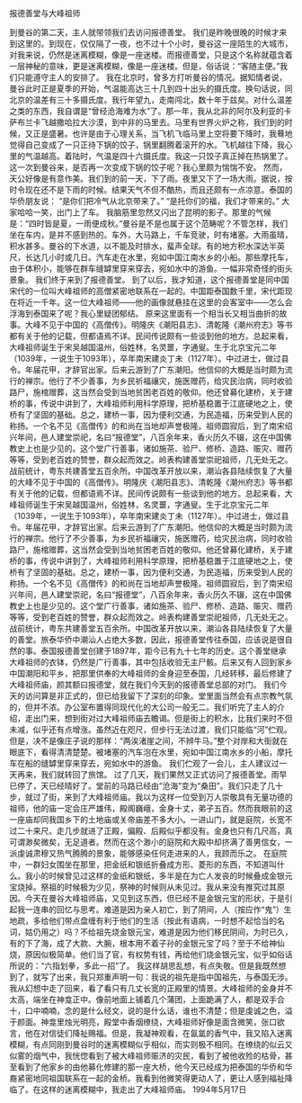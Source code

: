 报德善堂与大峰祖师

到曼谷的第二天，主人就带领我们去访问报德善堂。
我们是昨晚很晚的时候才来到这里的。到现在，仅仅隔了一夜，也不过十个小时，曼谷这一座陌生的大城市，对我来说，仍然是迷离模糊，像是一座迷楼。而报德善堂，只是这个名称就蕴含着一层神秘的意味，更是迷离模糊，像是一座迷楼。但是，俗话说：“客随主便。”我们只能遵守主人的安排了。
我在北京时，曾多方打听曼谷的情况。据知情者说，曼谷此时正是夏季的开始，气温能高达三十几到四十出头的摄氏度。换句话说，同北京的温差有三十多摄氏度。我行年望九，走南闯北，数十年于兹矣。对什么温差之类的东西，我自谓是“曾经沧海难为水”了。那一年，我从北非的阿尔及利亚的卡萨布兰卡飞越撒哈拉大沙漠，到中非的马里去。马里有世界火炉之称，我们到的时候，又正是盛暑。也许是由于心理关系，当飞机飞临马里上空将要下降时，我蓦地觉得自己变成了一只正待下锅的饺子，锅里翻腾着滚开的水。飞机越往下降，我心里的气温越高。着陆时，气温是四十六摄氏度。我这一只饺子真正掉在热锅里了。这一次到曼谷来，是否再一次变成下锅的饺子呢？我心里颇为惴惴不安。
然而，天公好像是有意作美。我们到的前一天，下了雨。夜里又下了一场大雨。据说，按时令现在还不是下雨的时候。结果天气不但不酷热，而且还颇有一点凉意。泰国的华侨朋友说：
“是你们把冷气从北京带来了。”
“是托你们的福，我们才带来的。”
大家哈哈一笑，出门上了车。
我脑筋里忽然又闪出了昆明的影子。那里的气候是：“四时皆是夏，一雨便成秋。”曼谷是不是也属于这个范畴呢？不管怎样，我们坐在车内，是并不感到热的。车外，大马路上，千车竞驶，时有堵塞。大雨虽晴，积水甚多。曼谷的下水道，以不能及时排水，蜚声全球。有的地方积水深达半英尺，长达几小时或几日。汽车走在水里，宛如中国江南水乡的小船。那些摩托车，由于体积小，能够在群车缝罅里穿来穿去，宛如水中的游鱼。一幅非常奇怪的街头景象。
我们终于来到了报德善堂。
到了以后，我才知道，这个报德善堂是同中国宋代的一位叫大峰祖师的高僧紧密地联系在一起的。中国距泰国数千里，宋代距现在将近一千年。这一位大峰祖师——他的画像就悬挂在这里的会客室中——怎么会浮海到泰国来了呢？我心里疑团郁结。
原来这里面有一个相当长又相当曲折的故事。大峰不见于中国的《高僧传》。明隆庆《潮阳县志》、清乾隆《潮州府志》等书都有关于他的记载，但都语焉不详。民间传说颇有一些谈到他的地方。总起来看，大峰祖师诞生于宋吴越国温州，俗姓林，名灵噩，字通叟。生于北京宝元二年（1039年，一说生于1093年），卒年南宋建炎丁未（1127年）。中过进士，做过县令。年届花甲，才辞官出家。后来云游到了广东潮阳。他信仰的大概是当时颇为流行的禅宗。他行了不少善事，为乡民祈福禳灾，施医赠药，给灾民治病，同时收验路尸，施棺赠葬，这当然会受到当地贫困老百姓的敬仰。他还曾募化建桥，关于建桥的事，传说中讲到了，大峰祖师利用科学原理，把桥基稳置于江底硬地之上，使桥有了坚固的基础。总之，建桥一事，因为便利交通，为民造福，历来受到人民的称扬。一个名不见《高僧传》的和尚在当地却声誉极隆。祖师圆寂后，到了南宋绍兴年间，邑人建堂崇祀，名曰“报德堂”，八百余年来，香火历久不辍，这在中国佛教史上也是少见的。这个堂广行善事，诸如施茶、验尸、修桥、造路、赈灾、赠药等等，受到老百姓的赞誉，群众起而效之。岭表构建善堂崇祀祖师，几无处无之。战前统计，粤东共建善堂五百余所。中国改革开放以来，潮汕各县陆续恢复了大量的大峰不见于中国的《高僧传》。明隆庆《潮阳县志》、清乾隆《潮州府志》等书都有关于他的记载，但都语焉不详。民间传说颇有一些谈到他的地方。总起来看，大峰祖师诞生于宋吴越国温州，俗姓林，名灵噩，字通叟。生于北京宝元二年（1039年，一说生于1093年），卒年南宋建炎丁未（1127年）。中过进士，做过县令。年届花甲，才辞官出家。后来云游到了广东潮阳。他信仰的大概是当时颇为流行的禅宗。他行了不少善事，为乡民祈福禳灾，施医赠药，给灾民治病，同时收验路尸，施棺赠葬，这当然会受到当地贫困老百姓的敬仰。他还曾募化建桥，关于建桥的事，传说中讲到了，大峰祖师利用科学原理，把桥基稳置于江底硬地之上，使桥有了坚固的基础。总之，建桥一事，因为便利交通，为民造福，历来受到人民的称扬。一个名不见《高僧传》的和尚在当地却声誉极隆。祖师圆寂后，到了南宋绍兴年间，邑人建堂崇祀，名曰“报德堂”，八百余年来，香火历久不辍，这在中国佛教史上也是少见的。这个堂广行善事，诸如施茶、验尸、修桥、造路、赈灾、赠药等等，受到老百姓的赞誉，群众起而效之。岭表构建善堂崇祀祖师，几无处无之。战前统计，粤东共建善堂五百余所。中国改革开放以来，潮汕各县陆续恢复了大量的善堂。旅泰华侨中潮汕人占绝大多数，因此，报德善堂传往泰国，应该说是很自然的事。泰国报德善堂创建于1897年，距今已有九十七年的历史。这个善堂继承大峰祖师的衣钵，仍然是广行善事，其中包括收验无主尸骸。后来又有人回到家乡中国潮阳和平乡，把那里供奉的大峰祖师的金身迎至泰国，几经转移，最后修建了大峰祖师庙，颜其额曰报德堂，就在我们今天到的报德善堂总部的对门。
我们今天的访问算是非正式的，但已给我留下了深刻的印象。堂里面当然会有点宗教气氛的，但并不浓。办公室布置得同现代化的大公司一般无二。我们听完了主人的介绍，走出门来，想到街对过大峰祖师庙去瞻谒。但是街上的积水，比我们来时不但未减，似乎还有点增涨。虽然近在咫尺，但步行无法过渡，我们只能临“河”伫观。但是，决不是像庄子说的那样：“两涘渚崖之间，不辨牛马。”整个对岸和大街就在眼底下，看得清清楚楚。被堵塞的汽车泡在水里，宛如中国江南水乡的小船，摩托车在船的缝罅里穿来穿去，宛如水中的游鱼。
我们伫观了一会儿，主人建议过一天再来，我们就转回了旅馆。
过了几天，我们果然又正式访问了报德善堂。雨早已停了，天已经晴好了。堂前的马路已经由“沧海”变为“桑田”。我们只走了几十步，就过了街，来到了大峰祖师庙。我以为这样一位受到万人崇敬具有无量功德的祖师，他的庙一定会庄严雄伟，殿阁巍峨，金身十丈，弟子五百。然而我眼前的这一座庙却同我国乡下的土地庙或关帝庙差不多大小。一进山门，就是庭院，长宽不过二十来尺。走几步就进了正殿，偏殿、后殿似乎都没有。金身也只有几尺高，真可谓渺矣微矣，无足道者。然而在这个渺小的庭院和大殿中却挤满了善男信女，一派虔诚肃穆又热气腾腾的景象，能够感染任何走进来的人，我顾而乐之。
在庭院中，一群妇女围坐在那里，把金纸和银纸折叠成方形、菱形的东西，不知道叫什么。我小的时候曾见过这样的金纸和银纸，多半是在为亡人发丧的时候叠成金银元宝烧掉。祭祖的时候极为少见，祭神的时候则从未见过。我从来没有推究过其原因。今天在曼谷大峰祖师庙，又见到这东西，但已经不是金银元宝的形状，于是引起我一连串的回忆与思考。难道是因为亲人初亡，到了阴间，人（按应作“鬼”）生地疏，多给他们带点盘缠有利于他们的生活（按此有语病，一时想不起恰当的名词，姑仍用之）吗？不给祖先烧金银元宝，难道是因为他们移民阴间，为时已久，有的下了海，成了大款、大腕，根本用不着子孙的金银元宝了吗？至于不给神仙烧，原因似极简单。他们当了官，有权势有钱，再给他们烧金银元宝，似乎如俗话所说的：“六指划拳，多此一招”了。
我这样胡思乱想，有点失敬。但是我既然想到了，就写了出来，我只郑重声明一句：我说的祖先是指中国祖先，与泰国无涉。我从幻想中走了回来，看了看只有几丈长宽的正殿里的情景。大峰祖师的金身并不太高，端坐在神龛正中。像前地面上铺着几个蒲团，上面跪满了人，都是双手合十，口中喃喃，念的是什么经文，说的是什么话，谁也不清楚；但是虔诚之色，溢于颜面。神龛里烛光明亮，殿堂中香烟缭绕，大峰祖师好像是面含微笑，张口欲言，他在对信徒们降祉赐福。但是，我凝神观看，在氤氲的香气中，我又陷入迷离模糊，有点同刚到曼谷时的迷离模糊似乎相似，而实则极不相同。在缭绕的似云又似雾的烟气中，我恍惚看到了被大峰祖师赈济的灾民，看到了被他收殓的枯骨，甚至看到了他家乡的由他募化修建的那一座大桥，他今天已经成为把泰国的华侨和华裔紧密地同祖国联系在一起的金桥。我看到他微笑得更动人了，更让人感到福祉降临了。在这样的迷离模糊中，我走出了大峰祖师庙。
1994年5月17日
